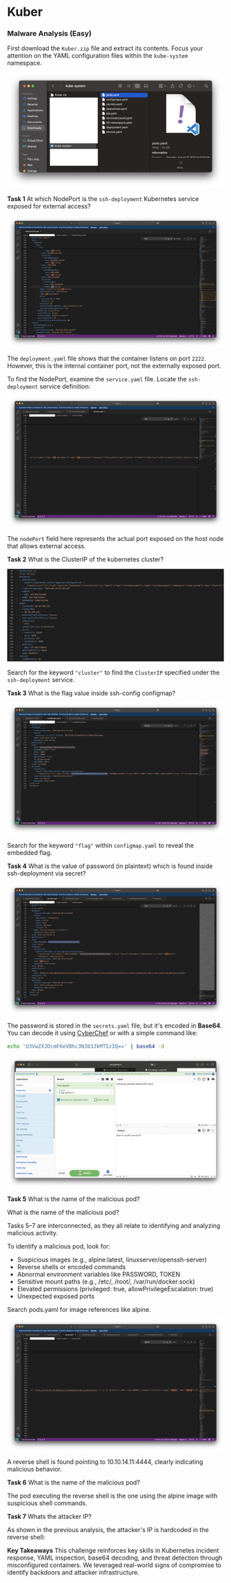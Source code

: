 # Kuber
### Malware Analysis (Easy)

First download the `Kuber.zip` file and extract its contents. Focus your attention on the YAML configuration files within the `kube-system` namespace.

![Screenshot](Kuber1.png)

**Task 1**
At which NodePort is the `ssh-deployment` Kubernetes service exposed for external access?

![Screenshot](Kuber2.png)

The `deployment.yaml` file shows that the container listens on port `2222`. However, this is the internal container port, not the externally exposed port.

To find the NodePort, examine the `service.yaml` file. Locate the `ssh-deployment` service definition:

![Screenshot](Kuber3.png)

The `nodePort` field here represents the actual port exposed on the host node that allows external access.


**Task 2**
What is the ClusterIP of the kubernetes cluster?

![Screenshot](Kuber9.png)

Search for the keyword `"cluster"` to find the `ClusterIP` specified under the `ssh-deployment` service.


**Task 3**
What is the flag value inside ssh-config configmap?

![Screenshot](Kuber4.png)

Search for the keyword `"flag"` within `configmap.yaml` to reveal the embedded flag.


**Task 4**
What is the value of password (in plaintext) which is found inside ssh-deployment via secret?

![Screenshot](Kuber5.png)

The password is stored in the `secrets.yaml` file, but it's encoded in **Base64**. You can decode it using [CyberChef](https://gchq.github.io/CyberChef/) or with a simple command like:

```bash
echo 'U3VwZXJDcmF6eVBhc3N3b3JkMTIzIQ==' | base64 -d
```

![Screenshot](Kuber6.png)


**Task 5**
What is the name of the malicious pod?

What is the name of the malicious pod?

Tasks 5–7 are interconnected, as they all relate to identifying and analyzing malicious activity.

To identify a malicious pod, look for:

- Suspicious images (e.g., alpine:latest, linuxserver/openssh-server)
- Reverse shells or encoded commands
- Abnormal environment variables like PASSWORD, TOKEN
- Sensitive mount paths (e.g., /etc/, /root/, /var/run/docker.sock)
- Elevated permissions (privileged: true, allowPrivilegeEscalation: true)
- Unexpected exposed ports

Search pods.yaml for image references like alpine.

![Screenshot](Kuber7.png)

A reverse shell is found pointing to 10.10.14.11:4444, clearly indicating malicious behavior.


**Task 6**
What is the name of the malicious pod?

The pod executing the reverse shell is the one using the alpine image with suspicious shell commands.

**Task 7**
Whats the attacker IP?

As shown in the previous analysis, the attacker's IP is hardcoded in the reverse shell:

**Key Takeaways**
This challenge reinforces key skills in Kubernetes incident response, YAML inspection, base64 decoding, and threat detection through misconfigured containers. We leveraged real-world signs of compromise to identify backdoors and attacker infrastructure.

